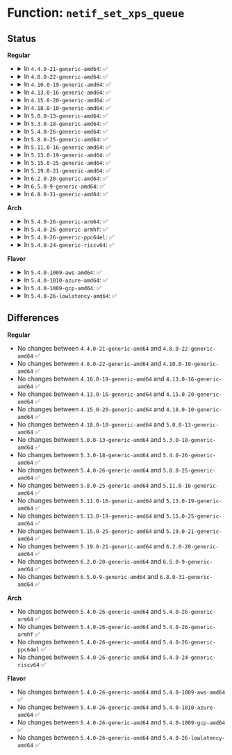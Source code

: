 # Function: <code>netif_set_xps_queue</code>

## Status
<b>Regular</b>
<ul>
<li>
<details>
<summary>In <code>4.4.0-21-generic-amd64</code>: ✅</summary>

```c
int netif_set_xps_queue(struct net_device * dev, const struct cpumask * mask, u16 index)
```

```json
{
  "name": "netif_set_xps_queue",
  "collision_type": "Unique Global",
  "inline_type": "No",
  "funcs": [
    {
      "addr": 18446744071586282656,
      "name": "netif_set_xps_queue",
      "external": true,
      "loc": "net/core/dev.c:2030",
      "file": "net/core/dev.c",
      "inline": "seen, unknown",
      "caller_inline": [],
      "caller_func": [
        "drivers/net/virtio_net.c:virtnet_set_affinity",
        "net/core/net-sysfs.c:store_xps_map"
      ]
    }
  ],
  "symbols": [
    {
      "addr": 18446744071586282656,
      "name": "netif_set_xps_queue",
      "section": ".text",
      "bind": "STB_GLOBAL",
      "size": 1356
    }
  ]
}
```
</details>
</li>
<li>
<details>
<summary>In <code>4.8.0-22-generic-amd64</code>: ✅</summary>

```c
int netif_set_xps_queue(struct net_device * dev, const struct cpumask * mask, u16 index)
```

```json
{
  "name": "netif_set_xps_queue",
  "collision_type": "Unique Global",
  "inline_type": "No",
  "funcs": [
    {
      "addr": 18446744071586709152,
      "name": "netif_set_xps_queue",
      "external": true,
      "loc": "net/core/dev.c:2051",
      "file": "net/core/dev.c",
      "inline": "seen, unknown",
      "caller_inline": [],
      "caller_func": [
        "net/core/net-sysfs.c:store_xps_map"
      ]
    }
  ],
  "symbols": [
    {
      "addr": 18446744071586709152,
      "name": "netif_set_xps_queue",
      "section": ".text",
      "bind": "STB_GLOBAL",
      "size": 1246
    }
  ]
}
```
</details>
</li>
<li>
<details>
<summary>In <code>4.10.0-19-generic-amd64</code>: ✅</summary>

```c
int netif_set_xps_queue(struct net_device * dev, const struct cpumask * mask, u16 index)
```

```json
{
  "name": "netif_set_xps_queue",
  "collision_type": "Unique Global",
  "inline_type": "No",
  "funcs": [
    {
      "addr": 18446744071586895216,
      "name": "netif_set_xps_queue",
      "external": true,
      "loc": "net/core/dev.c:2110",
      "file": "net/core/dev.c",
      "inline": "seen, unknown",
      "caller_inline": [],
      "caller_func": [
        "net/core/net-sysfs.c:store_xps_map"
      ]
    }
  ],
  "symbols": [
    {
      "addr": 18446744071586895216,
      "name": "netif_set_xps_queue",
      "section": ".text",
      "bind": "STB_GLOBAL",
      "size": 1820
    }
  ]
}
```
</details>
</li>
<li>
<details>
<summary>In <code>4.13.0-16-generic-amd64</code>: ✅</summary>

```c
int netif_set_xps_queue(struct net_device * dev, const struct cpumask * mask, u16 index)
```

```json
{
  "name": "netif_set_xps_queue",
  "collision_type": "Unique Global",
  "inline_type": "No",
  "funcs": [
    {
      "addr": 18446744071587021088,
      "name": "netif_set_xps_queue",
      "external": true,
      "loc": "net/core/dev.c:2144",
      "file": "net/core/dev.c",
      "inline": "seen, unknown",
      "caller_inline": [],
      "caller_func": [
        "net/core/net-sysfs.c:store_xps_map"
      ]
    }
  ],
  "symbols": [
    {
      "addr": 18446744071587021088,
      "name": "netif_set_xps_queue",
      "section": ".text",
      "bind": "STB_GLOBAL",
      "size": 1742
    }
  ]
}
```
</details>
</li>
<li>
<details>
<summary>In <code>4.15.0-20-generic-amd64</code>: ✅</summary>

```c
int netif_set_xps_queue(struct net_device * dev, const struct cpumask * mask, u16 index)
```

```json
{
  "name": "netif_set_xps_queue",
  "collision_type": "Unique Global",
  "inline_type": "No",
  "funcs": [
    {
      "addr": 18446744071587518448,
      "name": "netif_set_xps_queue",
      "external": true,
      "loc": "net/core/dev.c:2164",
      "file": "net/core/dev.c",
      "inline": "seen, unknown",
      "caller_inline": [],
      "caller_func": [
        "net/core/net-sysfs.c:xps_cpus_store"
      ]
    }
  ],
  "symbols": [
    {
      "addr": 18446744071587518448,
      "name": "netif_set_xps_queue",
      "section": ".text",
      "bind": "STB_GLOBAL",
      "size": 1655
    }
  ]
}
```
</details>
</li>
<li>
<details>
<summary>In <code>4.18.0-10-generic-amd64</code>: ✅</summary>

```c
int netif_set_xps_queue(struct net_device * dev, const struct cpumask * mask, u16 index)
```

```json
{
  "name": "netif_set_xps_queue",
  "collision_type": "Unique Global",
  "inline_type": "No",
  "funcs": [
    {
      "addr": 18446744071587818960,
      "name": "netif_set_xps_queue",
      "external": true,
      "loc": "net/core/dev.c:2208",
      "file": "net/core/dev.c",
      "inline": "seen, unknown",
      "caller_inline": [],
      "caller_func": [
        "net/core/net-sysfs.c:xps_cpus_store"
      ]
    }
  ],
  "symbols": [
    {
      "addr": 18446744071587818960,
      "name": "netif_set_xps_queue",
      "section": ".text",
      "bind": "STB_GLOBAL",
      "size": 1665
    }
  ]
}
```
</details>
</li>
<li>
<details>
<summary>In <code>5.0.0-13-generic-amd64</code>: ✅</summary>

```c
int netif_set_xps_queue(struct net_device * dev, const struct cpumask * mask, u16 index)
```

```json
{
  "name": "netif_set_xps_queue",
  "collision_type": "Unique Global",
  "inline_type": "No",
  "funcs": [
    {
      "addr": 18446744071587967424,
      "name": "netif_set_xps_queue",
      "external": true,
      "loc": "net/core/dev.c:2510",
      "file": "net/core/dev.c",
      "inline": "seen, unknown",
      "caller_inline": [],
      "caller_func": [
        "net/core/net-sysfs.c:xps_cpus_store"
      ]
    }
  ],
  "symbols": [
    {
      "addr": 18446744071587967424,
      "name": "netif_set_xps_queue",
      "section": ".text",
      "bind": "STB_GLOBAL",
      "size": 59
    }
  ]
}
```
</details>
</li>
<li>
<details>
<summary>In <code>5.3.0-18-generic-amd64</code>: ✅</summary>

```c
int netif_set_xps_queue(struct net_device * dev, const struct cpumask * mask, u16 index)
```

```json
{
  "name": "netif_set_xps_queue",
  "collision_type": "Unique Global",
  "inline_type": "No",
  "funcs": [
    {
      "addr": 18446744071588282096,
      "name": "netif_set_xps_queue",
      "external": true,
      "loc": "net/core/dev.c:2520",
      "file": "net/core/dev.c",
      "inline": "seen, unknown",
      "caller_inline": [],
      "caller_func": [
        "net/core/net-sysfs.c:xps_cpus_store"
      ]
    }
  ],
  "symbols": [
    {
      "addr": 18446744071588282096,
      "name": "netif_set_xps_queue",
      "section": ".text",
      "bind": "STB_GLOBAL",
      "size": 61
    }
  ]
}
```
</details>
</li>
<li>
<details>
<summary>In <code>5.4.0-26-generic-amd64</code>: ✅</summary>

```c
int netif_set_xps_queue(struct net_device * dev, const struct cpumask * mask, u16 index)
```

```json
{
  "name": "netif_set_xps_queue",
  "collision_type": "Unique Global",
  "inline_type": "No",
  "funcs": [
    {
      "addr": 18446744071588487696,
      "name": "netif_set_xps_queue",
      "external": true,
      "loc": "net/core/dev.c:2438",
      "file": "net/core/dev.c",
      "inline": "seen, unknown",
      "caller_inline": [],
      "caller_func": [
        "net/core/net-sysfs.c:xps_cpus_store"
      ]
    }
  ],
  "symbols": [
    {
      "addr": 18446744071588487696,
      "name": "netif_set_xps_queue",
      "section": ".text",
      "bind": "STB_GLOBAL",
      "size": 61
    }
  ]
}
```
</details>
</li>
<li>
<details>
<summary>In <code>5.8.0-25-generic-amd64</code>: ✅</summary>

```c
int netif_set_xps_queue(struct net_device * dev, const struct cpumask * mask, u16 index)
```

```json
{
  "name": "netif_set_xps_queue",
  "collision_type": "Unique Global",
  "inline_type": "No",
  "funcs": [
    {
      "addr": 18446744071589355536,
      "name": "netif_set_xps_queue",
      "external": true,
      "loc": "net/core/dev.c:2798",
      "file": "net/core/dev.c",
      "inline": "seen, unknown",
      "caller_inline": [],
      "caller_func": [
        "net/core/net-sysfs.c:xps_cpus_store"
      ]
    }
  ],
  "symbols": [
    {
      "addr": 18446744071589355536,
      "name": "netif_set_xps_queue",
      "section": ".text",
      "bind": "STB_GLOBAL",
      "size": 61
    }
  ]
}
```
</details>
</li>
<li>
<details>
<summary>In <code>5.11.0-16-generic-amd64</code>: ✅</summary>

```c
int netif_set_xps_queue(struct net_device * dev, const struct cpumask * mask, u16 index)
```

```json
{
  "name": "netif_set_xps_queue",
  "collision_type": "Unique Global",
  "inline_type": "No",
  "funcs": [
    {
      "addr": 18446744071589361680,
      "name": "netif_set_xps_queue",
      "external": true,
      "loc": "net/core/dev.c:2823",
      "file": "net/core/dev.c",
      "inline": "seen, unknown",
      "caller_inline": [],
      "caller_func": [
        "net/core/net-sysfs.c:xps_cpus_store"
      ]
    }
  ],
  "symbols": [
    {
      "addr": 18446744071589361680,
      "name": "netif_set_xps_queue",
      "section": ".text",
      "bind": "STB_GLOBAL",
      "size": 61
    }
  ]
}
```
</details>
</li>
<li>
<details>
<summary>In <code>5.13.0-19-generic-amd64</code>: ✅</summary>

```c
int netif_set_xps_queue(struct net_device * dev, const struct cpumask * mask, u16 index)
```

```json
{
  "name": "netif_set_xps_queue",
  "collision_type": "Unique Global",
  "inline_type": "No",
  "funcs": [
    {
      "addr": 18446744071589245104,
      "name": "netif_set_xps_queue",
      "external": true,
      "loc": "net/core/dev.c:2891",
      "file": "net/core/dev.c",
      "inline": "seen, unknown",
      "caller_inline": [],
      "caller_func": [
        "net/core/net-sysfs.c:xps_cpus_store"
      ]
    }
  ],
  "symbols": [
    {
      "addr": 18446744071589245104,
      "name": "netif_set_xps_queue",
      "section": ".text",
      "bind": "STB_GLOBAL",
      "size": 61
    }
  ]
}
```
</details>
</li>
<li>
<details>
<summary>In <code>5.15.0-25-generic-amd64</code>: ✅</summary>

```c
int netif_set_xps_queue(struct net_device * dev, const struct cpumask * mask, u16 index)
```

```json
{
  "name": "netif_set_xps_queue",
  "collision_type": "Unique Global",
  "inline_type": "No",
  "funcs": [
    {
      "addr": 18446744071589970032,
      "name": "netif_set_xps_queue",
      "external": true,
      "loc": "net/core/dev.c:2766",
      "file": "net/core/dev.c",
      "inline": "seen, unknown",
      "caller_inline": [],
      "caller_func": [
        "net/core/net-sysfs.c:xps_cpus_store"
      ]
    }
  ],
  "symbols": [
    {
      "addr": 18446744071589970032,
      "name": "netif_set_xps_queue",
      "section": ".text",
      "bind": "STB_GLOBAL",
      "size": 61
    }
  ]
}
```
</details>
</li>
<li>
<details>
<summary>In <code>5.19.0-21-generic-amd64</code>: ✅</summary>

```c
int netif_set_xps_queue(struct net_device * dev, const struct cpumask * mask, u16 index)
```

```json
{
  "name": "netif_set_xps_queue",
  "collision_type": "Unique Global",
  "inline_type": "No",
  "funcs": [
    {
      "addr": 18446744071591508128,
      "name": "netif_set_xps_queue",
      "external": true,
      "loc": "net/core/dev.c:2743",
      "file": "net/core/dev.c",
      "inline": "seen, unknown",
      "caller_inline": [],
      "caller_func": [
        "net/core/net-sysfs.c:xps_cpus_store"
      ]
    }
  ],
  "symbols": [
    {
      "addr": 18446744071591508128,
      "name": "netif_set_xps_queue",
      "section": ".text",
      "bind": "STB_GLOBAL",
      "size": 71
    }
  ]
}
```
</details>
</li>
<li>
<details>
<summary>In <code>6.2.0-20-generic-amd64</code>: ✅</summary>

```c
int netif_set_xps_queue(struct net_device * dev, const struct cpumask * mask, u16 index)
```

```json
{
  "name": "netif_set_xps_queue",
  "collision_type": "Unique Global",
  "inline_type": "No",
  "funcs": [
    {
      "addr": 18446744071593285504,
      "name": "netif_set_xps_queue",
      "external": true,
      "loc": "net/core/dev.c:2728",
      "file": "net/core/dev.c",
      "inline": "seen, unknown",
      "caller_inline": [],
      "caller_func": [
        "net/core/net-sysfs.c:xps_cpus_store"
      ]
    }
  ],
  "symbols": [
    {
      "addr": 18446744071593285504,
      "name": "netif_set_xps_queue",
      "section": ".text",
      "bind": "STB_GLOBAL",
      "size": 71
    }
  ]
}
```
</details>
</li>
<li>
<details>
<summary>In <code>6.5.0-9-generic-amd64</code>: ✅</summary>

```c
int netif_set_xps_queue(struct net_device * dev, const struct cpumask * mask, u16 index)
```

```json
{
  "name": "netif_set_xps_queue",
  "collision_type": "Unique Global",
  "inline_type": "No",
  "funcs": [
    {
      "addr": 18446744071593739184,
      "name": "netif_set_xps_queue",
      "external": true,
      "loc": "net/core/dev.c:2756",
      "file": "net/core/dev.c",
      "inline": "seen, unknown",
      "caller_inline": [],
      "caller_func": [
        "net/core/net-sysfs.c:xps_cpus_store"
      ]
    }
  ],
  "symbols": [
    {
      "addr": 18446744071593739184,
      "name": "netif_set_xps_queue",
      "section": ".text",
      "bind": "STB_GLOBAL",
      "size": 71
    }
  ]
}
```
</details>
</li>
<li>
<details>
<summary>In <code>6.8.0-31-generic-amd64</code>: ✅</summary>

```c
int netif_set_xps_queue(struct net_device * dev, const struct cpumask * mask, u16 index)
```

```json
{
  "name": "netif_set_xps_queue",
  "collision_type": "Unique Global",
  "inline_type": "No",
  "funcs": [
    {
      "addr": 18446744071594520288,
      "name": "netif_set_xps_queue",
      "external": true,
      "loc": "net/core/dev.c:2759",
      "file": "net/core/dev.c",
      "inline": "seen, unknown",
      "caller_inline": [],
      "caller_func": [
        "net/core/net-sysfs.c:xps_cpus_store"
      ]
    }
  ],
  "symbols": [
    {
      "addr": 18446744071594520288,
      "name": "netif_set_xps_queue",
      "section": ".text",
      "bind": "STB_GLOBAL",
      "size": 71
    }
  ]
}
```
</details>
</li>
</ul>
<b>Arch</b>
<ul>
<li>
<details>
<summary>In <code>5.4.0-26-generic-arm64</code>: ✅</summary>

```c
int netif_set_xps_queue(struct net_device * dev, const struct cpumask * mask, u16 index)
```

```json
{
  "name": "netif_set_xps_queue",
  "collision_type": "Unique Global",
  "inline_type": "No",
  "funcs": [
    {
      "addr": 18446603336501996592,
      "name": "netif_set_xps_queue",
      "external": true,
      "loc": "net/core/dev.c:2438",
      "file": "net/core/dev.c",
      "inline": "seen, unknown",
      "caller_inline": [],
      "caller_func": [
        "net/core/net-sysfs.c:xps_cpus_store"
      ]
    }
  ],
  "symbols": [
    {
      "addr": 18446603336501996592,
      "name": "netif_set_xps_queue",
      "section": ".text",
      "bind": "STB_GLOBAL",
      "size": 88
    }
  ]
}
```
</details>
</li>
<li>
<details>
<summary>In <code>5.4.0-26-generic-armhf</code>: ✅</summary>

```c
int netif_set_xps_queue(struct net_device * dev, const struct cpumask * mask, u16 index)
```

```json
{
  "name": "netif_set_xps_queue",
  "collision_type": "Unique Global",
  "inline_type": "No",
  "funcs": [
    {
      "addr": 3234770112,
      "name": "netif_set_xps_queue",
      "external": true,
      "loc": "net/core/dev.c:2438",
      "file": "net/core/dev.c",
      "inline": "seen, unknown",
      "caller_inline": [],
      "caller_func": [
        "net/core/net-sysfs.c:xps_cpus_store"
      ]
    }
  ],
  "symbols": [
    {
      "addr": 3234770112,
      "name": "netif_set_xps_queue",
      "section": ".text",
      "bind": "STB_GLOBAL",
      "size": 72
    }
  ]
}
```
</details>
</li>
<li>
<details>
<summary>In <code>5.4.0-26-generic-ppc64el</code>: ✅</summary>

```c
int netif_set_xps_queue(struct net_device * dev, const struct cpumask * mask, u16 index)
```

```json
{
  "name": "netif_set_xps_queue",
  "collision_type": "Unique Global",
  "inline_type": "No",
  "funcs": [
    {
      "addr": 13835058055295458304,
      "name": "netif_set_xps_queue",
      "external": true,
      "loc": "net/core/dev.c:2438",
      "file": "net/core/dev.c",
      "inline": "seen, unknown",
      "caller_inline": [],
      "caller_func": [
        "net/core/net-sysfs.c:xps_cpus_store"
      ]
    }
  ],
  "symbols": [
    {
      "addr": 13835058055295458304,
      "name": "netif_set_xps_queue",
      "section": ".text",
      "bind": "STB_GLOBAL",
      "size": 100
    }
  ]
}
```
</details>
</li>
<li>
<details>
<summary>In <code>5.4.0-24-generic-riscv64</code>: ✅</summary>

```c
int netif_set_xps_queue(struct net_device * dev, const struct cpumask * mask, u16 index)
```

```json
{
  "name": "netif_set_xps_queue",
  "collision_type": "Unique Global",
  "inline_type": "No",
  "funcs": [
    {
      "addr": 18446743936278309502,
      "name": "netif_set_xps_queue",
      "external": true,
      "loc": "net/core/dev.c:2438",
      "file": "net/core/dev.c",
      "inline": "seen, unknown",
      "caller_inline": [],
      "caller_func": [
        "net/core/net-sysfs.c:xps_cpus_store"
      ]
    }
  ],
  "symbols": [
    {
      "addr": 18446743936278309502,
      "name": "netif_set_xps_queue",
      "section": ".text",
      "bind": "STB_GLOBAL",
      "size": 60
    }
  ]
}
```
</details>
</li>
</ul>
<b>Flavor</b>
<ul>
<li>
<details>
<summary>In <code>5.4.0-1009-aws-amd64</code>: ✅</summary>

```c
int netif_set_xps_queue(struct net_device * dev, const struct cpumask * mask, u16 index)
```

```json
{
  "name": "netif_set_xps_queue",
  "collision_type": "Unique Global",
  "inline_type": "No",
  "funcs": [
    {
      "addr": 18446744071588094480,
      "name": "netif_set_xps_queue",
      "external": true,
      "loc": "net/core/dev.c:2438",
      "file": "net/core/dev.c",
      "inline": "seen, unknown",
      "caller_inline": [],
      "caller_func": [
        "net/core/net-sysfs.c:xps_cpus_store"
      ]
    }
  ],
  "symbols": [
    {
      "addr": 18446744071588094480,
      "name": "netif_set_xps_queue",
      "section": ".text",
      "bind": "STB_GLOBAL",
      "size": 61
    }
  ]
}
```
</details>
</li>
<li>
<details>
<summary>In <code>5.4.0-1010-azure-amd64</code>: ✅</summary>

```c
int netif_set_xps_queue(struct net_device * dev, const struct cpumask * mask, u16 index)
```

```json
{
  "name": "netif_set_xps_queue",
  "collision_type": "Unique Global",
  "inline_type": "No",
  "funcs": [
    {
      "addr": 18446744071587807392,
      "name": "netif_set_xps_queue",
      "external": true,
      "loc": "net/core/dev.c:2438",
      "file": "net/core/dev.c",
      "inline": "seen, unknown",
      "caller_inline": [],
      "caller_func": [
        "net/core/net-sysfs.c:xps_cpus_store"
      ]
    }
  ],
  "symbols": [
    {
      "addr": 18446744071587807392,
      "name": "netif_set_xps_queue",
      "section": ".text",
      "bind": "STB_GLOBAL",
      "size": 61
    }
  ]
}
```
</details>
</li>
<li>
<details>
<summary>In <code>5.4.0-1009-gcp-amd64</code>: ✅</summary>

```c
int netif_set_xps_queue(struct net_device * dev, const struct cpumask * mask, u16 index)
```

```json
{
  "name": "netif_set_xps_queue",
  "collision_type": "Unique Global",
  "inline_type": "No",
  "funcs": [
    {
      "addr": 18446744071588426256,
      "name": "netif_set_xps_queue",
      "external": true,
      "loc": "net/core/dev.c:2438",
      "file": "net/core/dev.c",
      "inline": "seen, unknown",
      "caller_inline": [],
      "caller_func": [
        "net/core/net-sysfs.c:xps_cpus_store"
      ]
    }
  ],
  "symbols": [
    {
      "addr": 18446744071588426256,
      "name": "netif_set_xps_queue",
      "section": ".text",
      "bind": "STB_GLOBAL",
      "size": 61
    }
  ]
}
```
</details>
</li>
<li>
<details>
<summary>In <code>5.4.0-26-lowlatency-amd64</code>: ✅</summary>

```c
int netif_set_xps_queue(struct net_device * dev, const struct cpumask * mask, u16 index)
```

```json
{
  "name": "netif_set_xps_queue",
  "collision_type": "Unique Global",
  "inline_type": "No",
  "funcs": [
    {
      "addr": 18446744071588562496,
      "name": "netif_set_xps_queue",
      "external": true,
      "loc": "net/core/dev.c:2438",
      "file": "net/core/dev.c",
      "inline": "seen, unknown",
      "caller_inline": [],
      "caller_func": [
        "net/core/net-sysfs.c:xps_cpus_store"
      ]
    }
  ],
  "symbols": [
    {
      "addr": 18446744071588562496,
      "name": "netif_set_xps_queue",
      "section": ".text",
      "bind": "STB_GLOBAL",
      "size": 61
    }
  ]
}
```
</details>
</li>
</ul>

## Differences
<b>Regular</b>
<ul>
<li>
No changes between <code>4.4.0-21-generic-amd64</code> and <code>4.8.0-22-generic-amd64</code> ✅
</li>
<li>
No changes between <code>4.8.0-22-generic-amd64</code> and <code>4.10.0-19-generic-amd64</code> ✅
</li>
<li>
No changes between <code>4.10.0-19-generic-amd64</code> and <code>4.13.0-16-generic-amd64</code> ✅
</li>
<li>
No changes between <code>4.13.0-16-generic-amd64</code> and <code>4.15.0-20-generic-amd64</code> ✅
</li>
<li>
No changes between <code>4.15.0-20-generic-amd64</code> and <code>4.18.0-10-generic-amd64</code> ✅
</li>
<li>
No changes between <code>4.18.0-10-generic-amd64</code> and <code>5.0.0-13-generic-amd64</code> ✅
</li>
<li>
No changes between <code>5.0.0-13-generic-amd64</code> and <code>5.3.0-18-generic-amd64</code> ✅
</li>
<li>
No changes between <code>5.3.0-18-generic-amd64</code> and <code>5.4.0-26-generic-amd64</code> ✅
</li>
<li>
No changes between <code>5.4.0-26-generic-amd64</code> and <code>5.8.0-25-generic-amd64</code> ✅
</li>
<li>
No changes between <code>5.8.0-25-generic-amd64</code> and <code>5.11.0-16-generic-amd64</code> ✅
</li>
<li>
No changes between <code>5.11.0-16-generic-amd64</code> and <code>5.13.0-19-generic-amd64</code> ✅
</li>
<li>
No changes between <code>5.13.0-19-generic-amd64</code> and <code>5.15.0-25-generic-amd64</code> ✅
</li>
<li>
No changes between <code>5.15.0-25-generic-amd64</code> and <code>5.19.0-21-generic-amd64</code> ✅
</li>
<li>
No changes between <code>5.19.0-21-generic-amd64</code> and <code>6.2.0-20-generic-amd64</code> ✅
</li>
<li>
No changes between <code>6.2.0-20-generic-amd64</code> and <code>6.5.0-9-generic-amd64</code> ✅
</li>
<li>
No changes between <code>6.5.0-9-generic-amd64</code> and <code>6.8.0-31-generic-amd64</code> ✅
</li>
</ul>
<b>Arch</b>
<ul>
<li>
No changes between <code>5.4.0-26-generic-amd64</code> and <code>5.4.0-26-generic-arm64</code> ✅
</li>
<li>
No changes between <code>5.4.0-26-generic-amd64</code> and <code>5.4.0-26-generic-armhf</code> ✅
</li>
<li>
No changes between <code>5.4.0-26-generic-amd64</code> and <code>5.4.0-26-generic-ppc64el</code> ✅
</li>
<li>
No changes between <code>5.4.0-26-generic-amd64</code> and <code>5.4.0-24-generic-riscv64</code> ✅
</li>
</ul>
<b>Flavor</b>
<ul>
<li>
No changes between <code>5.4.0-26-generic-amd64</code> and <code>5.4.0-1009-aws-amd64</code> ✅
</li>
<li>
No changes between <code>5.4.0-26-generic-amd64</code> and <code>5.4.0-1010-azure-amd64</code> ✅
</li>
<li>
No changes between <code>5.4.0-26-generic-amd64</code> and <code>5.4.0-1009-gcp-amd64</code> ✅
</li>
<li>
No changes between <code>5.4.0-26-generic-amd64</code> and <code>5.4.0-26-lowlatency-amd64</code> ✅
</li>
</ul>

